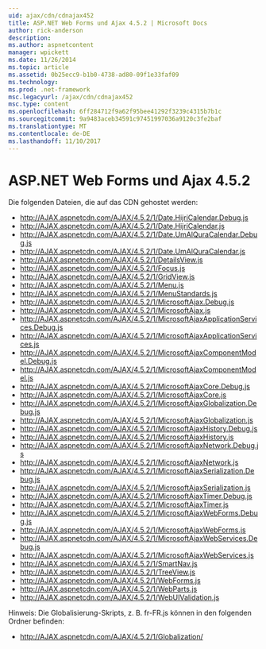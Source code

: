 ```yaml
---
uid: ajax/cdn/cdnajax452
title: ASP.NET Web Forms und Ajax 4.5.2 | Microsoft Docs
author: rick-anderson
description: 
ms.author: aspnetcontent
manager: wpickett
ms.date: 11/26/2014
ms.topic: article
ms.assetid: 0b25ecc9-b1b0-4738-ad80-09f1e33faf09
ms.technology: 
ms.prod: .net-framework
msc.legacyurl: /ajax/cdn/cdnajax452
msc.type: content
ms.openlocfilehash: 6ff284712f9a62f95bee41292f3239c4315b7b1c
ms.sourcegitcommit: 9a9483aceb34591c97451997036a9120c3fe2baf
ms.translationtype: MT
ms.contentlocale: de-DE
ms.lasthandoff: 11/10/2017
---
```

<a name="aspnet-web-forms-and-ajax-452"></a>ASP.NET Web Forms und Ajax 4.5.2
====================
Die folgenden Dateien, die auf das CDN gehostet werden:

- http://AJAX.aspnetcdn.com/AJAX/4.5.2/1/Date.HijriCalendar.Debug.js
- http://AJAX.aspnetcdn.com/AJAX/4.5.2/1/Date.HijriCalendar.js
- http://AJAX.aspnetcdn.com/AJAX/4.5.2/1/Date.UmAlQuraCalendar.Debug.js
- http://AJAX.aspnetcdn.com/AJAX/4.5.2/1/Date.UmAlQuraCalendar.js
- http://AJAX.aspnetcdn.com/AJAX/4.5.2/1/DetailsView.js
- http://AJAX.aspnetcdn.com/AJAX/4.5.2/1/Focus.js
- http://AJAX.aspnetcdn.com/AJAX/4.5.2/1/GridView.js
- http://AJAX.aspnetcdn.com/AJAX/4.5.2/1/Menu.js
- http://AJAX.aspnetcdn.com/AJAX/4.5.2/1/MenuStandards.js
- http://AJAX.aspnetcdn.com/AJAX/4.5.2/1/MicrosoftAjax.Debug.js
- http://AJAX.aspnetcdn.com/AJAX/4.5.2/1/MicrosoftAjax.js
- http://AJAX.aspnetcdn.com/AJAX/4.5.2/1/MicrosoftAjaxApplicationServices.Debug.js
- http://AJAX.aspnetcdn.com/AJAX/4.5.2/1/MicrosoftAjaxApplicationServices.js
- http://AJAX.aspnetcdn.com/AJAX/4.5.2/1/MicrosoftAjaxComponentModel.Debug.js
- http://AJAX.aspnetcdn.com/AJAX/4.5.2/1/MicrosoftAjaxComponentModel.js
- http://AJAX.aspnetcdn.com/AJAX/4.5.2/1/MicrosoftAjaxCore.Debug.js
- http://AJAX.aspnetcdn.com/AJAX/4.5.2/1/MicrosoftAjaxCore.js
- http://AJAX.aspnetcdn.com/AJAX/4.5.2/1/MicrosoftAjaxGlobalization.Debug.js
- http://AJAX.aspnetcdn.com/AJAX/4.5.2/1/MicrosoftAjaxGlobalization.js
- http://AJAX.aspnetcdn.com/AJAX/4.5.2/1/MicrosoftAjaxHistory.Debug.js
- http://AJAX.aspnetcdn.com/AJAX/4.5.2/1/MicrosoftAjaxHistory.js
- http://AJAX.aspnetcdn.com/AJAX/4.5.2/1/MicrosoftAjaxNetwork.Debug.js
- http://AJAX.aspnetcdn.com/AJAX/4.5.2/1/MicrosoftAjaxNetwork.js
- http://AJAX.aspnetcdn.com/AJAX/4.5.2/1/MicrosoftAjaxSerialization.Debug.js
- http://AJAX.aspnetcdn.com/AJAX/4.5.2/1/MicrosoftAjaxSerialization.js
- http://AJAX.aspnetcdn.com/AJAX/4.5.2/1/MicrosoftAjaxTimer.Debug.js
- http://AJAX.aspnetcdn.com/AJAX/4.5.2/1/MicrosoftAjaxTimer.js
- http://AJAX.aspnetcdn.com/AJAX/4.5.2/1/MicrosoftAjaxWebForms.Debug.js
- http://AJAX.aspnetcdn.com/AJAX/4.5.2/1/MicrosoftAjaxWebForms.js
- http://AJAX.aspnetcdn.com/AJAX/4.5.2/1/MicrosoftAjaxWebServices.Debug.js
- http://AJAX.aspnetcdn.com/AJAX/4.5.2/1/MicrosoftAjaxWebServices.js
- http://AJAX.aspnetcdn.com/AJAX/4.5.2/1/SmartNav.js
- http://AJAX.aspnetcdn.com/AJAX/4.5.2/1/TreeView.js
- http://AJAX.aspnetcdn.com/AJAX/4.5.2/1/WebForms.js
- http://AJAX.aspnetcdn.com/AJAX/4.5.2/1/WebParts.js
- http://AJAX.aspnetcdn.com/AJAX/4.5.2/1/WebUIValidation.js

Hinweis: Die Globalisierung-Skripts, z. B. fr-FR.js können in den folgenden Ordner befinden:

- http://AJAX.aspnetcdn.com/AJAX/4.5.2/1/Globalization/

